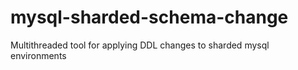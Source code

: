 mysql-sharded-schema-change
===========================

Multithreaded tool for applying DDL changes to sharded mysql environments

